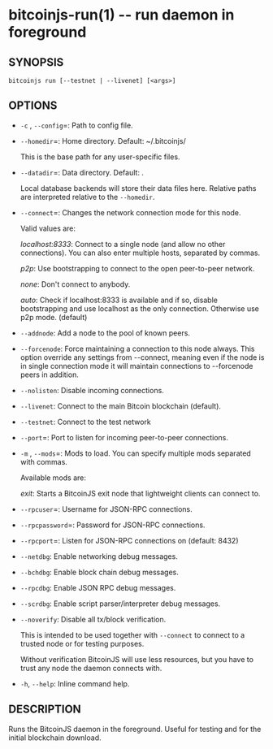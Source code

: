 bitcoinjs-run(1) -- run daemon in foreground
============================================

## SYNOPSIS

    bitcoinjs run [--testnet | --livenet] [<args>]

## OPTIONS

  * `-c` <file>, `--config`=<file>:
    Path to config file.

  * `--homedir`=<path>:
    Home directory. Default: ~/.bitcoinjs/

    This is the base path for any user-specific files.

  * `--datadir`=<path>:
    Data directory. Default: .

    Local database backends will store their data files here. Relative
    paths are interpreted relative to the `--homedir`.

  * `--connect`=<setting>:
    Changes the network connection mode for this node.

    Valid values are:

    _localhost:8333_:
    Connect to a single node (and allow no other connections). You can
    also enter multiple hosts, separated by commas.

    _p2p_:
    Use bootstrapping to connect to the open peer-to-peer network.

    _none_:
    Don't connect to anybody.

    _auto_:
    Check if localhost:8333 is available and if so, disable
    bootstrapping and use localhost as the only connection. Otherwise
    use p2p mode. (default)

  * `--addnode`:
    Add a node to the pool of known peers.

  * `--forcenode`:
    Force maintaining a connection to this node always. This
    option override any settings from --connect, meaning even if
    the node is in single connection mode it will maintain connections
    to --forcenode peers in addition.

  * `--nolisten`:
    Disable incoming connections.

  * `--livenet`:
    Connect to the main Bitcoin blockchain (default).

  * `--testnet`:
    Connect to the test network

  * `--port`=<port>:
    Port to listen for incoming peer-to-peer connections.

  * `-m` <mods>, `--mods`=<mods>:
    Mods to load. You can specify multiple mods separated with commas.

    Available mods are:

    _exit_:
    Starts a BitcoinJS exit node that lightweight clients can connect
    to.

  * `--rpcuser`=<username>:
    Username for JSON-RPC connections.

  * `--rpcpassword`=<password>:
    Password for JSON-RPC connections.

  * `--rpcport`=<port>:
    Listen for JSON-RPC connections on <port> (default: 8432)

  * `--netdbg`:
    Enable networking debug messages.

  * `--bchdbg`:
    Enable block chain debug messages.

  * `--rpcdbg`:
    Enable JSON RPC debug messages.

  * `--scrdbg`:
    Enable script parser/interpreter debug messages.

  * `--noverify`:
    Disable all tx/block verification.

    This is intended to be used together with `--connect` to connect
    to a trusted node or for testing purposes.

    Without verification BitcoinJS will use less resources, but you
    have to trust any node the daemon connects with.

  * `-h`, `--help`:
    Inline command help.

## DESCRIPTION

Runs the BitcoinJS daemon in the foreground. Useful for testing and
for the initial blockchain download.

